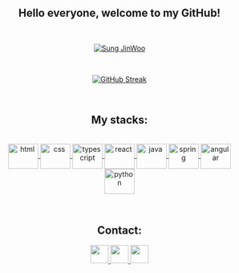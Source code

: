 <h2 align="center">Hello everyone, welcome to my GitHub!</h2>

<p>&nbsp;</p>
<div align="center">
  <a href="https://github.com/amaroelias">
    <img src="https://media1.tenor.com/m/TE2_-xvv3uwAAAAC/anime-adam-apple.gif" alt="Sung JinWoo">
  </a>
</div>
<p>&nbsp;</p>

<div align="center">
  <a href="https://github.com/amaroelias">
    
  [![GitHub Streak](https://streak-stats.demolab.com/?user=amaroelias&theme=algolia)](https://github.com/amaroelias)
  
  </a>
</div>

<p>&nbsp;</p>

<h2 align="center">My stacks:</h2>

<div align="center" style="display: inline_block"><br>
  <a href="https://github.com/amaroelias">
      <img href="https://github.com/amaroelias" align="center" alt="html" height="50" width="60" src="https://cdn.jsdelivr.net/gh/devicons/devicon/icons/html5/html5-original.svg">
  </a>
  <a href="https://github.com/amaroelias">
      <img href="https://github.com/amaroelias" align="center" alt="css" height="50" width="60" src="https://cdn.jsdelivr.net/gh/devicons/devicon/icons/css3/css3-original.svg">
  </a>
  <a href="https://github.com/amaroelias">
      <img href="https://github.com/amaroelias" align="center" alt="typescript" height="50" width="60" src="https://cdn.jsdelivr.net/gh/devicons/devicon@latest/icons/typescript/typescript-original.svg">
  </a>
  <a href="https://github.com/amaroelias">
      <img href="https://github.com/amaroelias" align="center" alt="react" height="50" width="60" src="https://cdn.jsdelivr.net/gh/devicons/devicon@latest/icons/react/react-original.svg">
  </a>
  <a href="https://github.com/amaroelias">
      <img href="https://github.com/amaroelias" align="center" alt="java" height="50" width="60" src="https://cdn.jsdelivr.net/gh/devicons/devicon/icons/java/java-original.svg">
  </a>
  <a href="https://github.com/amaroelias">
      <img href="https://github.com/amaroelias" align="center" alt="spring" height="50" width="60" src="https://cdn.jsdelivr.net/gh/devicons/devicon/icons/spring/spring-original-wordmark.svg">
  </a>
  <a href="https://github.com/amaroelias">
      <img href="https://github.com/amaroelias" align="center" alt="angular" height="50" width="60" src="https://cdn.jsdelivr.net/gh/devicons/devicon@latest/icons/angular/angular-original.svg">
  </a>
  <a href="https://github.com/amaroelias">
      <img href="https://github.com/amaroelias" align="center" alt="python" height="50" width="60" src="https://cdn.jsdelivr.net/gh/devicons/devicon/icons/python/python-original.svg">
  </a>
</div>

<p>&nbsp;</p>

<h2 align="center">Contact:</h2>

<div align="center"> 
  
  <a href="https://www.linkedin.com/in/amaroelias-dev/">
    <img height="36" src="https://img.shields.io/badge/LinkedIn-0077B5?style=for-the-badge&logo=linkedin&logoColor=white">
  </a>
  <a href="mailto:amaroeliasdev@gmail.com">
    <img height="36" src="https://img.shields.io/badge/-Gmail-%23333?style=for-the-badge&logo=gmail&logoColor=white">
  </a>
  <a href="https://www.instagram.com/amaroeliass/">
    <img height="36" src="https://img.shields.io/badge/Instagram-E4405F?style=for-the-badge&logo=instagram&logoColor=white">
  </a>

</div>
